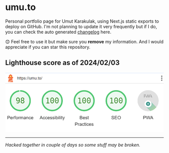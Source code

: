 # umu.to

Personal portfolio page for Umut Karakulak, using Next.js static exports to deploy on GitHub. I'm not planning to update it very frequently but if I do, you can check the auto generated [changelog](CHANGELOG.md) here.

:blush: Feel free to use it but make sure you **remove** my information. And I would appreciate if you can star this repository.

## Lighthouse score as of 2024/02/03

![Lighthouse Score](lighthouse.png)

---

_Hacked together in couple of days so some stuff may be broken._
